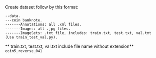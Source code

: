 Create dataset follow by this format:
```
--data.
---coin_banknote.
-------Annotations: all .xml files.
-------Images: all .jpg files.
-------ImageSets: .txt file, includes: train.txt, test.txt, val.txt (Use train_test_val.py).
```
** train.txt, test.txt, val.txt include file name without extension**
`coin5_reverse_041`

